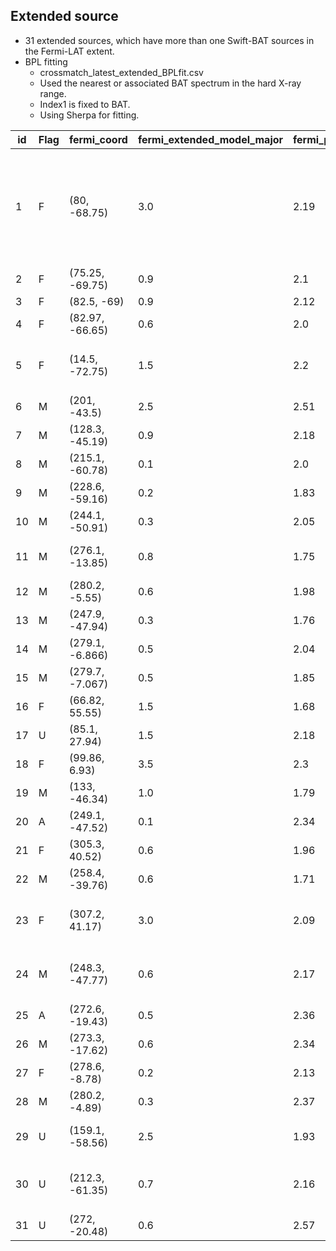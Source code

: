 ## Extended source
- 31 extended sources, which have more than one Swift-BAT sources in the Fermi-LAT extent.
- BPL fitting
  - crossmatch_latest_extended_BPLfit.csv
  - Used the nearest or associated BAT spectrum in the hard X-ray range.
  - Index1 is fixed to BAT.
  - Using Sherpa for fitting.


| id| Flag| fermi_coord| fermi_extended_model_major| fermi_pindex_PL| fermi_flux| bat_name_counterpart_nearest| bat_category_type_nearest| sep_nearest| bat_pindex_nearest| bat_flux_nearest| bat_name_counterpart| bat_category_type| SED&nbsp;&nbsp;&nbsp;&nbsp;option&nbsp;&nbsp;&nbsp;&nbsp;&nbsp;&nbsp;&nbsp;&nbsp;option&nbsp;&nbsp;&nbsp;&nbsp;;&nbsp;&nbsp;&nbsp;&nbsp;option&nbsp;&nbsp;&nbsp;&nbsp; | SED&nbsp;&nbsp;&nbsp;&nbsp;option&nbsp;&nbsp;&nbsp;&nbsp;&nbsp;&nbsp;&nbsp;&nbsp;option&nbsp;&nbsp;&nbsp;&nbsp;;&nbsp;&nbsp;&nbsp;&nbsp;option&nbsp;&nbsp;&nbsp;&nbsp;
|--- |--- |--- |--- |--- |--- |--- |--- |--- |--- |--- |--- |--- |---|---
| 1 | F | (80, -68.75) | 3.0 | 2.19 | 11 | 2MASX J05052442-6734358 | Unknown AGN | 1.7 | 2.02 | 1 | SWIFT J045106.8-694803; IGR J05007-7047; 2MASX J05052442-6734358; LMC X-4; RX J0531.2-6609; LMC X-1; PSR B0540-69; XMMU J054134.7-682550; [RSG2010] A;  | HMXB; HMXB; Unknown AGN; HMXB; HMXB; HMXB; Pulsar; HMXB; HMXB;  | ![](figures/SED_sherpa/Extended_BPL_LMC-Galaxy.png) | ![](figures/SED_sherpa_LogParabola/fig_LMC-Galaxy.png)
| 2 | F | (75.25, -69.75) | 0.9 | 2.1 | 2 | SWIFT J045106.8-694803 | HMXB | 0.8 | 2.48 | 3.3 | ... | ... | ![](figures/SED_sherpa/Extended_BPL_LMC-FarWest.png) | ![](figures/SED_sherpa_LogParabola/fig_LMC-FarWest.png)
| 3 | F | (82.5, -69) | 0.9 | 2.12 | 4.4 | RSG2010 A | HMXB | 1.0 | 2.82 | 0.57 | ... | ... | ![](figures/SED_sherpa/Extended_BPL_LMC-30DorWest.png) | ![](figures/SED_sherpa_LogParabola/fig_LMC-30DorWest.png)
| 4 | F | (82.97, -66.65) | 0.6 | 2.0 | 2.3 | LMC X-4 | HMXB | 0.3 | 2.83 | 33 | LMC X-4; RX J0531.2-6609;  | HMXB; HMXB;  | ![](figures/SED_sherpa/Extended_BPL_LMC-North.png) | ![](figures/SED_sherpa_LogParabola/fig_LMC-North.png) 
| 5 | F | (14.5, -72.75) | 1.5 | 2.2 | 2.5 | IGR J01054-7253 | HMXB | 0.3 | 3.46 | 0.34 | RX J0052.1-7319; RX J0053.8-7226; IGR J01054-7253; XTE J0103-728; SXP 202;  | HMXB; HMXB; HMXB; HMXB; HMXB;  | ![](figures/SED_sherpa/Extended_BPL_SMC-Galaxy.png) | ![](figures/SED_sherpa_LogParabola/fig_SMC-Galaxy.png)
| 6 | M | (201, -43.5) | 2.5 | 2.51 | 5.2 | Cen A | Beamed AGN | 0.5 | 1.88 | 1.4e+02 | ... | ... | ![](figures/SED_sherpa/Extended_BPL_CenA_Lobes.png) | ![](figures/SED_sherpa_LogParabola/fig_CenA_Lobes.png)
| 7 | M | (128.3, -45.19) | 0.9 | 2.18 | 13 | Vela Pulsar | Pulsar | 0.4 | 1.97 | 18 | Vela Pulsar; SWIFT J0837.8-4440;  | Pulsar; U2;  | ![](figures/SED_sherpa/Extended_BPL_Vela_X.png) | ![](figures/SED_sherpa_LogParabola/fig_Vela_X.png)
| 8 | M | (215.1, -60.78) | 0.1 | 2.0 | 3.7 | Rabbit | Pulsar | 0.2 | 1.53 | 0.8 | ... | ... | ![](figures/SED_sherpa/Extended_BPL_HESS_J1420-607.png) | ![](figures/SED_sherpa_LogParabola/fig_HESS_J1420-607.png)
| 9 | M | (228.6, -59.16) | 0.2 | 1.83 | 5.3 | PSR B1509-58 | Pulsar | 0.0 | 1.85 | 26 | ... | ... | ![](figures/SED_sherpa/Extended_BPL_MSH_15-52.png) | ![](figures/SED_sherpa_LogParabola/fig_MSH_15-52.png)
| 10 | M | (244.1, -50.91) | 0.3 | 2.05 | 12 | PSR J1617-5055 | Pulsar | 0.2 | 2.05 | 1.5 | ... | ... | ![](figures/SED_sherpa/Extended_BPL_HESS_J1616-508.png) | ![](figures/SED_sherpa_LogParabola/fig_HESS_J1616-508.png)
| 11 | M | (276.1, -13.85) | 0.8 | 1.75 | 14 | IGR J18246-1425 | Pulsar | 0.6 | 2.8 | 1.9 | IGR J18246-1425; XMMSL1 J182155.0-134719;  | Pulsar; HMXB;  | ![](figures/SED_sherpa/Extended_BPL_HESS_J1825-137.png) | ![](figures/SED_sherpa_LogParabola/fig_HESS_J1825-137.png)
| 12 | M | (280.2, -5.55) | 0.6 | 1.98 | 13 | AX J1841.0-0535 | HMXB | 0.1 | 1.91 | 2.5 | AX J1841.0-0535; 1E 1841-045;  | HMXB; Pulsar;  | ![](figures/SED_sherpa/Extended_BPL_HESS_J1841-055.png) | ![](figures/SED_sherpa_LogParabola/fig_HESS_J1841-055.png)
| 13 | M | (247.9, -47.94) | 0.3 | 1.76 | 3 | AX J1631.9-4752 | Pulsar | 0.1 | 2.84 | 31 | ... | ... | ![](figures/SED_sherpa/Extended_BPL_FGES_J1631.6-4756.png) | ![](figures/SED_sherpa_LogParabola/fig_FGES_J1631.6-4756.png)
| 14 | M | (279.1, -6.866) | 0.5 | 2.04 | 22 | PSR J1838-0655 | Pulsar | 0.3 | 1.71 | 6.9 | ... | ... | ![](figures/SED_sherpa/Extended_BPL_FGES_J1836.5-0651.png) | ![](figures/SED_sherpa_LogParabola/fig_FGES_J1836.5-0651.png)
| 15 | M | (279.7, -7.067) | 0.5 | 1.85 | 7 | PSR J1838-0655 | Pulsar | 0.3 | 1.71 | 6.9 | ... | ... | ![](figures/SED_sherpa/Extended_BPL_FGES_J1838.9-0704.png) | ![](figures/SED_sherpa_LogParabola/fig_FGES_J1838.9-0704.png)
| 16 | F | (66.82, 55.55) | 1.5 | 1.68 | 4.1 | XTE J0421+560 | HMXB | 1.2 | 2.27 | 1.2 | ... | ... | ![](figures/SED_sherpa/Extended_BPL_G150.3+4.5.png) | ![](figures/SED_sherpa_LogParabola/fig_G150.3+4.5.png)
| 17 | U | (85.1, 27.94) | 1.5 | 2.18 | 5.7 | SWIFT J053457.91+282837.9 | U2 | 1.3 | 2.35 | 1.2 | ... | ... | ![](figures/SED_sherpa/Extended_BPL_S_147.png) | ![](figures/SED_sherpa_LogParabola/fig_S_147.png)
| 18 | F | (99.86, 6.93) | 3.5 | 2.3 | 9.1 | 2MASX J06262702+0727287 | Unknown AGN | 3.2 | 1.87 | 1.6 | ... | ... | ![](figures/SED_sherpa/Extended_BPL_Monoceros.png) | ![](figures/SED_sherpa_LogParabola/fig_Monoceros.png)
| 19 | M | (133, -46.34) | 1.0 | 1.79 | 12 | PSR J0855-4644 | Pulsar | 0.8 | 2.06 | 1 | ... | ... | ![](figures/SED_sherpa/Extended_BPL_Vela_Junior.png) | ![](figures/SED_sherpa_LogParabola/fig_Vela_Junior.png)
| 20 | A | (249.1, -47.52) | 0.1 | 2.34 | 10 | SGR 1627-41 | Gamma-ray source | 0.1 | 1.81 | 1.4 | SGR 1627-41; IGR J16358-4726;  | Gamma-ray source; Pulsar;  | ![](figures/SED_sherpa/Extended_BPL_G337.0-0.1.png) | ![](figures/SED_sherpa_LogParabola/fig_G337.0-0.1.png)
| 21 | F | (305.3, 40.52) | 0.6 | 1.96 | 10 | 2MASX J20183871+4041003 | Sy2 | 0.5 | 2.03 | 2.6 | ... | ... | ![](figures/SED_sherpa/Extended_BPL_gamma_Cygni.png) | ![](figures/SED_sherpa_LogParabola/fig_gamma_Cygni.png)
| 22 | M | (258.4, -39.76) | 0.6 | 1.71 | 7 | SWIFT J1712.9-4002 | U1 | 0.3 | 3.25 | 1.3 | SNR G347.3-0.5; SWIFT J1712.9-4002;  | SNR; U1;  | ![](figures/SED_sherpa/Extended_BPL_RX_J1713.7-3946.png) | ![](figures/SED_sherpa_LogParabola/fig_RX_J1713.7-3946.png)
| 23 | F | (307.2, 41.17) | 3.0 | 2.09 | 1.2e+02 | Cyg X-3 | HMXB | 0.7 | 3.0 | 2.5e+02 | 2MASX J20183871+4041003; Cyg X-3; SSTSL2 J203705.58+415005.3;  | Sy2; HMXB; Beamed AGN;  | ![](figures/SED_sherpa/Extended_BPL_Cygnus_Cocoon.png) | ![](figures/SED_sherpa_LogParabola/fig_Cygnus_Cocoon.png)
| 24 | M | (248.3, -47.77) | 0.6 | 2.17 | 25 | AX J1631.9-4752 | Pulsar | 0.2 | 2.84 | 31 | AX J1631.9-4752; 4U 1630-47; IGR J16328-4726; SGR 1627-41; IGR J16358-4726;  | Pulsar; LMXB; HMXB; Gamma-ray source; Pulsar;  | ![](figures/SED_sherpa/Extended_BPL_FGES_J1633.0-4746.png) | ![](figures/SED_sherpa_LogParabola/fig_FGES_J1633.0-4746.png)
| 25 | A | (272.6, -19.43) | 0.5 | 2.36 | 5.1 | PSR J1811-1925 | Pulsar | 0.3 | 2.07 | 3.5 | XTE J1810-189; PSR J1811-1925;  | LMXB; Pulsar;  | ![](figures/SED_sherpa/Extended_BPL_HESS_J1809-193.png) | ![](figures/SED_sherpa_LogParabola/fig_HESS_J1809-193.png)
| 26 | M | (273.3, -17.62) | 0.6 | 2.34 | 15 | IGR J18135-1751 | SNR | 0.2 | 1.92 | 4.1 | IGR J18135-1751; GX 13+1;  | SNR; LMXB;  | ![](figures/SED_sherpa/Extended_BPL_HESS_J1813-178.png) | ![](figures/SED_sherpa_LogParabola/fig_HESS_J1813-178.png)
| 27 | F | (278.6, -8.78) | 0.2 | 2.13 | 11 | Swift J1834.9-0846 | star | 0.2 | 2.13 | 0.96 | ... | ... | ![](figures/SED_sherpa/Extended_BPL_W_41.png) | ![](figures/SED_sherpa_LogParabola/fig_W_41.png)
| 28 | M | (280.2, -4.89) | 0.3 | 2.37 | 7.2 | 1E 1841-045 | Pulsar | 0.1 | 1.33 | 11 | ... | ... | ![](figures/SED_sherpa/Extended_BPL_Kes_73.png) | ![](figures/SED_sherpa_LogParabola/fig_Kes_73.png)
| 29 | U | (159.1, -58.56) | 2.5 | 1.93 | 29 | Eta Carina | XRB | 1.6 | 3.76 | 0.78 | 4U 1036-56; Eta Carina; 2MASS J10445192-6025115;  | HMXB; XRB; star;  | ![](figures/SED_sherpa/Extended_BPL_FGES_J1036.3-5833.png) | ![](figures/SED_sherpa_LogParabola/fig_FGES_J1036.3-5833.png)
| 30 | U | (212.3, -61.35) | 0.7 | 2.16 | 25 | SWIFT J1408.2-6113 | CV | 0.2 | 2.68 | 1.1 | [CG2001] G311.45-0.13; SWIFT J1408.2-6113; MAXI J1409-619;  | U2; CV; Pulsar;  | ![](figures/SED_sherpa/Extended_BPL_FGES_J1409.1-6121.png) | ![](figures/SED_sherpa_LogParabola/fig_FGES_J1409.1-6121.png)
| 31 | U | (272, -20.48) | 0.6 | 2.57 | 4.9 | SGR 1806-20 | Pulsar | 0.1 | 1.66 | 5.3 | ... | ... | ![](figures/SED_sherpa/Extended_BPL_HESS_J1808-204.png) | ![](figures/SED_sherpa_LogParabola/fig_HESS_J1808-204.png)


